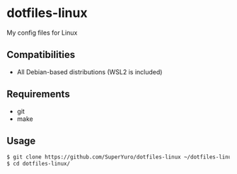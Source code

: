 # dotfiles-linux

My config files for Linux

## Compatibilities

- All Debian-based distributions (WSL2 is included)

## Requirements

- git
- make

## Usage

```Bash
$ git clone https://github.com/SuperYuro/dotfiles-linux ~/dotfiles-linux
$ cd dotfiles-linux/
```

